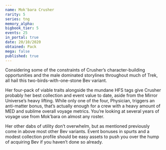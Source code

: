 ```yaml
---
name: Mok'bara Crusher
rarity: 5
series: tng
memory_alpha:
bigbook_tier: 5
events: 25
in_portal: true
date: 20/10/2020
obtained: Pack
mega: false
published: true
---
```


Considering some of the constraints of Crusher’s character-building opportunities and the male dominated storylines throughout much of Trek, all hail this two-birds-with-one-stone Bev variant. 

Her four-pack of viable traits alongside the mundane HFS tags give Crusher probably her best collection and event value to date, aside from the Mirror Universe’s heavy lifting. While only one of the four, Physician, triggers an anti-matter bonus, that’s actually enough for a crew with a heavy amount of MED and sublime overall voyage metrics. You’re looking at several years of voyage use from Mok’bara on almost any roster.

Her other dabs of utility don’t overwhelm, but as mentioned previously come in above most other Bev variants. Event bonuses in spurts and a modest collection profile should be easy assets to push you over the hump of acquiring Bev if you haven’t done so already.
